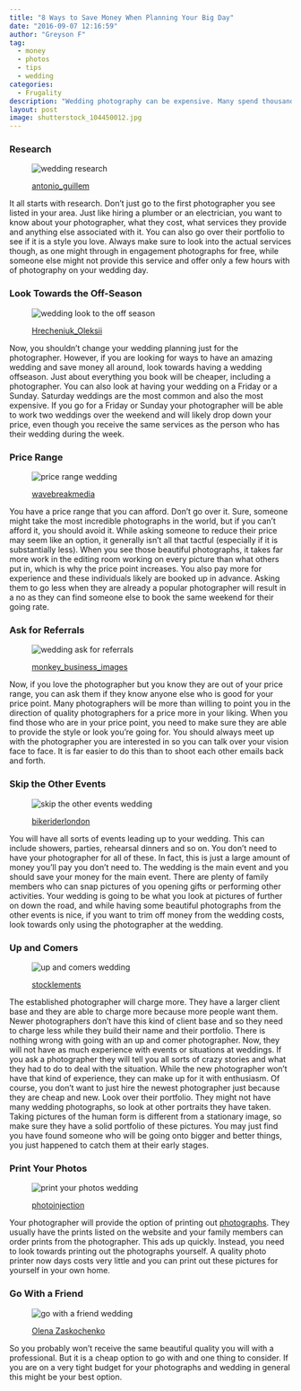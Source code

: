 ```yaml
---
title: "8 Ways to Save Money When Planning Your Big Day"
date: "2016-09-07 12:16:59"
author: "Greyson F"
tag:
  - money
  - photos
  - tips
  - wedding
categories:
  - Frugality
description: "Wedding photography can be expensive. Many spend thousands of dollars on the right professional. Here are a few ways you can save and still have great pics."
layout: post
image: shutterstock_104450012.jpg
---
```


### Research

<figure aria-describedby="caption-attachment-4104" class="wp-caption alignnone" id="attachment_4104" style="width: 700px">

![wedding research](/posts/shutterstock_360426944.jpg)<figcaption class="wp-caption-text" id="caption-attachment-4104">[antonio_guillem](https://www.shutterstock.com/pic-360426944/stock-photo-side-view-of-two-young-adult-students-studying-and-talking-about-lessons-comparing-together-laptop-information-in-a-coffee-shop.html)</figcaption></figure>

It all starts with research. Don’t just go to the first photographer you see listed in your area. Just like hiring a plumber or an electrician, you want to know about your photographer, what they cost, what services they provide and anything else associated with it. You can also go over their portfolio to see if it is a style you love. Always make sure to look into the actual services though, as one might through in engagement photographs for free, while someone else might not provide this service and offer only a few hours with of photography on your wedding day.

### Look Towards the Off-Season

<figure aria-describedby="caption-attachment-4106" class="wp-caption alignnone" id="attachment_4106" style="width: 700px">

![wedding look to the off season](/posts/shutterstock_248763127.jpg)<figcaption class="wp-caption-text" id="caption-attachment-4106">[Hrecheniuk_Oleksii](https://www.shutterstock.com/pic-248763127/stock-photo-bride-and-groom-in-a-winter-frost-with-a-snowflow.html)</figcaption></figure>

Now, you shouldn’t change your wedding planning just for the photographer. However, if you are looking for ways to have an amazing wedding and save money all around, look towards having a wedding offseason. Just about everything you book will be cheaper, including a photographer. You can also look at having your wedding on a Friday or a Sunday. Saturday weddings are the most common and also the most expensive. If you go for a Friday or Sunday your photographer will be able to work two weddings over the weekend and will likely drop down your price, even though you receive the same services as the person who has their wedding during the week.

### Price Range

<figure aria-describedby="caption-attachment-4107" class="wp-caption alignnone" id="attachment_4107" style="width: 700px">

![price range wedding](/posts/shutterstock_418403209.jpg)<figcaption class="wp-caption-text" id="caption-attachment-4107">[wavebreakmedia](https://www.shutterstock.com/pic-418403209/stock-photo-worried-young-couple-discussing-bills-at-home.html)</figcaption></figure>

You have a price range that you can afford. Don’t go over it. Sure, someone might take the most incredible photographs in the world, but if you can’t afford it, you should avoid it. While asking someone to reduce their price may seem like an option, it generally isn’t all that tactful (especially if it is substantially less). When you see those beautiful photographs, it takes far more work in the editing room working on every picture than what others put in, which is why the price point increases. You also pay more for experience and these individuals likely are booked up in advance. Asking them to go less when they are already a popular photographer will result in a no as they can find someone else to book the same weekend for their going rate.

### Ask for Referrals

<figure aria-describedby="caption-attachment-4108" class="wp-caption alignnone" id="attachment_4108" style="width: 700px">

![wedding ask for referrals](/posts/shutterstock_223908613.jpg)<figcaption class="wp-caption-text" id="caption-attachment-4108">[monkey_business_images](https://www.shutterstock.com/pic-223908613/stock-photo-group-of-young-friends-enjoying-meal-in-outdoor-restaurant.html)</figcaption></figure>

Now, if you love the photographer but you know they are out of your price range, you can ask them if they know anyone else who is good for your price point. Many photographers will be more than willing to point you in the direction of quality photographers for a price more in your liking. When you find those who are in your price point, you need to make sure they are able to provide the style or look you’re going for. You should always meet up with the photographer you are interested in so you can talk over your vision face to face. It is far easier to do this than to shoot each other emails back and forth.

### Skip the Other Events

<figure aria-describedby="caption-attachment-4109" class="wp-caption alignnone" id="attachment_4109" style="width: 700px">

![skip the other events wedding](/posts/shutterstock_150361421.jpg)<figcaption class="wp-caption-text" id="caption-attachment-4109">[bikeriderlondon](https://www.shutterstock.com/pic-150361421/stock-photo-middle-aged-woman-taking-pictures-of-friends-at-bridal-shower.html)</figcaption></figure>

You will have all sorts of events leading up to your wedding. This can include showers, parties, rehearsal dinners and so on. You don’t need to have your photographer for all of these. In fact, this is just a large amount of money you’ll pay you don’t need to. The wedding is the main event and you should save your money for the main event. There are plenty of family members who can snap pictures of you opening gifts or performing other activities. Your wedding is going to be what you look at pictures of further on down the road, and while having some beautiful photographs from the other events is nice, if you want to trim off money from the wedding costs, look towards only using the photographer at the wedding.

### Up and Comers

<figure aria-describedby="caption-attachment-4110" class="wp-caption alignnone" id="attachment_4110" style="width: 700px">

![up and comers wedding](/posts/shutterstock_198752252.jpg)<figcaption class="wp-caption-text" id="caption-attachment-4110">[stocklements](https://www.shutterstock.com/pic-198752252/stock-photo-new-jersey-june-14-wedding-in-riverview-fisk-park-on-june-14-2014-in-nj-riverview-fiske-park-is-a-neighborhood-on-the-east-side-of-the-palisades-with-views-of-hoboken-and-the-nyc-skyl.html)

</figcaption></figure>

The established photographer will charge more. They have a larger client base and they are able to charge more because more people want them. Newer photographers don’t have this kind of client base and so they need to charge less while they build their name and their portfolio. There is nothing wrong with going with an up and comer photographer. Now, they will not have as much experience with events or situations at weddings. If you ask a photographer they will tell you all sorts of crazy stories and what they had to do to deal with the situation. While the new photographer won’t have that kind of experience, they can make up for it with enthusiasm. Of course, you don’t want to just hire the newest photographer just because they are cheap and new. Look over their portfolio. They might not have many wedding photographs, so look at other portraits they have taken. Taking pictures of the human form is different from a stationary image, so make sure they have a solid portfolio of these pictures. You may just find you have found someone who will be going onto bigger and better things, you just happened to catch them at their early stages.

### Print Your Photos

<figure aria-describedby="caption-attachment-4111" class="wp-caption alignnone" id="attachment_4111" style="width: 700px">

![print your photos wedding](/posts/shutterstock_104450012.jpg)<figcaption class="wp-caption-text" id="caption-attachment-4111">[photoinjection](https://www.shutterstock.com/pic-104450012/stock-photo-groom-is-kissing-his-bride-very-tender-on-forehead-black-and-white-photo.html)</figcaption></figure>

Your photographer will provide the option of printing out [photographs](https://www.huffingtonpost.com/charles-tran/5-ways-to-save-money-on-a_b_3055500.html). They usually have the prints listed on the website and your family members can order prints from the photographer. This ads up quickly. Instead, you need to look towards printing out the photographs yourself. A quality photo printer now days costs very little and you can print out these pictures for yourself in your own home.

### Go With a Friend

<figure aria-describedby="caption-attachment-4112" class="wp-caption alignnone" id="attachment_4112" style="width: 700px">

![go with a friend wedding](/posts/shutterstock_153043517.jpg)<figcaption class="wp-caption-text" id="caption-attachment-4112">[Olena Zaskochenko](https://www.shutterstock.com/pic-153043517/stock-photo-wedding-photographer-in-action-taking-a-picture-of-the-bride-and-groom.html)</figcaption></figure>

So you probably won’t receive the same beautiful quality you will with a professional. But it is a cheap option to go with and one thing to consider. If you are on a very tight budget for your photographs and wedding in general this might be your best option.
